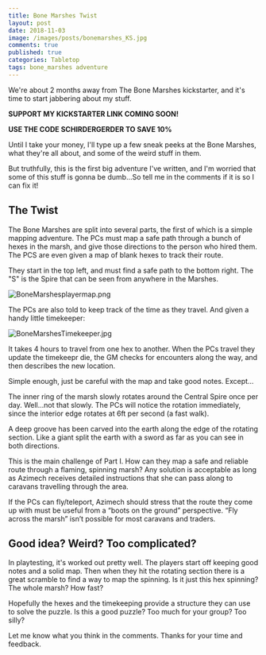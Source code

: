 ```yaml
---
title: Bone Marshes Twist
layout: post
date: 2018-11-03
image: /images/posts/bonemarshes_KS.jpg
comments: true
published: true
categories: Tabletop
tags: bone_marshes adventure
---
```


We're about 2 months away from The Bone Marshes kickstarter, and it's time to start jabbering about my stuff. 

**SUPPORT MY KICKSTARTER LINK COMING SOON!** 

**USE THE CODE SCHIRDERGERDER TO SAVE 10%**

Until I take your money, I'll type up a few sneak peeks at the Bone Marshes, what they're all about, and some of the weird stuff in them.

But truthfully, this is the first big adventure I've written, and I'm worried that some of this stuff is gonna be dumb...So tell me in the comments if it is so I can fix it!

## The Twist

The Bone Marshes are split into several parts, the first of which is a simple mapping adventure. The PCs must map a safe path through a bunch of hexes in the marsh, and give those directions to the person who hired them. The PCS are even given a map of blank hexes to track their route.

They start in the top left, and must find a safe path to the bottom right. The "S" is the Spire that can be seen from anywhere in the Marshes.

![BoneMarshesplayermap.png]({{site.url}}/images/posts/BoneMarshesplayermap.png)

The PCs are also told to keep track of the time as they travel. And given a handy little timekeeper:

![BoneMarshesTimekeeper.jpg]({{site.url}}/images/posts/BoneMarshesTimekeeper.jpg)

It takes 4 hours to travel from one hex to another. When the PCs travel they update the timekeepr die, the GM checks for encounters along the way, and then describes the new location. 

Simple enough, just be careful with the map and take good notes. Except...

The inner ring of the marsh slowly rotates around the Central Spire once per day. Well...not that slowly. The PCs will notice the rotation immediately, since the interior edge rotates at 6ft per second (a fast walk). 

A deep groove has been carved into the earth along the edge of the rotating section. Like a giant split the earth with a sword as far as you can see in both directions.

This is the main challenge of Part I. How can they map a safe and reliable route through a flaming, spinning marsh? Any solution is acceptable as long as Azimech receives detailed instructions that she can pass along to caravans travelling through the area. 

If the PCs can fly/teleport, Azimech should stress that the route they come up with must be useful from a “boots on the ground” perspective. “Fly across the marsh” isn’t possible for most caravans and traders. 

## Good idea? Weird? Too complicated?

In playtesting, it's worked out pretty well. The players start off keeping good notes and a solid map. Then when they hit the rotating section there is a great scramble to find a way to map the spinning. Is it just this hex spinning? The whole marsh? How fast? 

Hopefully the hexes and the timekeeping provide a structure they can use to solve the puzzle. Is this a good puzzle? Too much for your group? Too silly?

Let me know what you think in the comments. Thanks for your time and feedback.